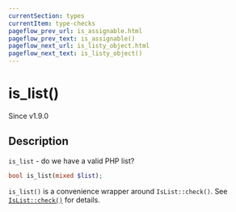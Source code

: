 ```yaml
---
currentSection: types
currentItem: type-checks
pageflow_prev_url: is_assignable.html
pageflow_prev_text: is_assignable()
pageflow_next_url: is_listy_object.html
pageflow_next_text: is_listy_object()
---
```


# is_list()

<div class="callout info" markdown="1">
Since v1.9.0
</div>

## Description

`is_list` - do we have a valid PHP list?

```php
bool is_list(mixed $list);
```

`is_list()` is a convenience wrapper around `IsList::check()`. See [`IsList::check()`](IsList.check.html) for details.
